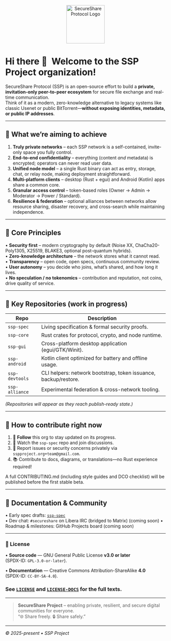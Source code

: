 <p align="center">
  <img src="https://raw.githubusercontent.com/ssp-project/.github/profile/assets/ssp-logo.svg" alt="SecureShare Protocol Logo" height="120">
</p>

# Hi there 👋 &nbsp;Welcome to the **SSP Project** organization!

SecureShare Protocol (SSP) is an open-source effort to build a **private, invitation-only peer-to-peer ecosystem** for secure file exchange and real-time communication.  
Think of it as a modern, zero-knowledge alternative to legacy systems like classic Usenet or public BitTorrent—**without exposing identities, metadata, or public IP addresses**.

---

## 🌟 What we’re aiming to achieve
1. **Truly private networks** – each SSP network is a self-contained, invite-only space you fully control.  
2. **End-to-end confidentiality** – everything (content *and* metadata) is encrypted; operators can never read user data.  
3. **Unified node model** – a single Rust binary can act as entry, storage, chat, or relay node, making deployment straightforward.  
4. **Multi-platform clients** – desktop (Rust + egui) and Android (Kotlin) apps share a common core.  
5. **Granular access control** – token-based roles (Owner → Admin → Moderator → Power / Standard).  
6. **Resilience & federation** – optional alliances between networks allow resource sharing, disaster recovery, and cross-search while maintaining independence.

---

## 🔑 Core Principles
• **Security first** – modern cryptography by default (Noise XX, ChaCha20-Poly1305, X25519, BLAKE3, optional post-quantum hybrids).  
• **Zero-knowledge architecture** – the network stores what it cannot read.  
• **Transparency** – open code, open specs, continuous community review.  
• **User autonomy** – you decide who joins, what’s shared, and how long it lives.  
• **No speculation / no tokenomics** – contribution and reputation, not coins, drive quality of service.

---

## 📂 Key Repositories (work in progress)

| Repo | Description |
|------|-------------|
| `ssp-spec` | Living specification & formal security proofs. |
| `ssp-core` | Rust crates for protocol, crypto, and node runtime. |
| `ssp-gui`  | Cross-platform desktop application (egui/GTK/Winit). |
| `ssp-android` | Kotlin client optimized for battery and offline usage. |
| `ssp-devtools` | CLI helpers: network bootstrap, token issuance, backup/restore. |
| `ssp-alliance` | Experimental federation & cross-network tooling. |

_(Repositories will appear as they reach publish-ready state.)_

---

## 🌈 How to contribute right now
1. 👤 **Follow** this org to stay updated on its progress.
2. 🚀 Watch the `ssp-spec` repo and join discussions.  
3. 🐛 Report issues or security concerns privately via `sspproject.org+team@gmail.com`.  
4. 📚 Contribute to docs, diagrams, or translations—no Rust experience required!  

A full CONTRIBUTING.md (including style guides and DCO checklist) will be published before the first stable beta.

---

## 📖 Documentation & Community
• Early spec drafts: [`ssp-spec`](https://github.com/ssp-project/ssp-spec)  
• Dev chat: `#secureshare` on Libera IRC (bridged to Matrix) (coming soon)
• Roadmap & milestones: GitHub Projects board (coming soon)  

---

### 📜 License
• **Source code** — GNU General Public License **v3.0 or later**  
  (SPDX-ID: `GPL-3.0-or-later`).

• **Documentation** — Creative Commons Attribution-ShareAlike **4.0**  
  (SPDX-ID: `CC-BY-SA-4.0`).

### See [`LICENSE`](./LICENSE) and [`LICENSE-DOCS`](./LICENSE-DOCS) for the full texts.
---

> **SecureShare Project** – enabling private, resilient, and secure digital communities for everyone.  
> “🌐 Share freely. 🔒 Share safely.”

---

_© 2025-present • SSP Project_
